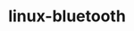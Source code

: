---
parent_project: linux
permalink: /engineering/projects/linux/linux-bluetooth/
project_link_name: linux-bluetooth
project_stats: 'true'
project_url: n/a
title: linux-bluetooth
---